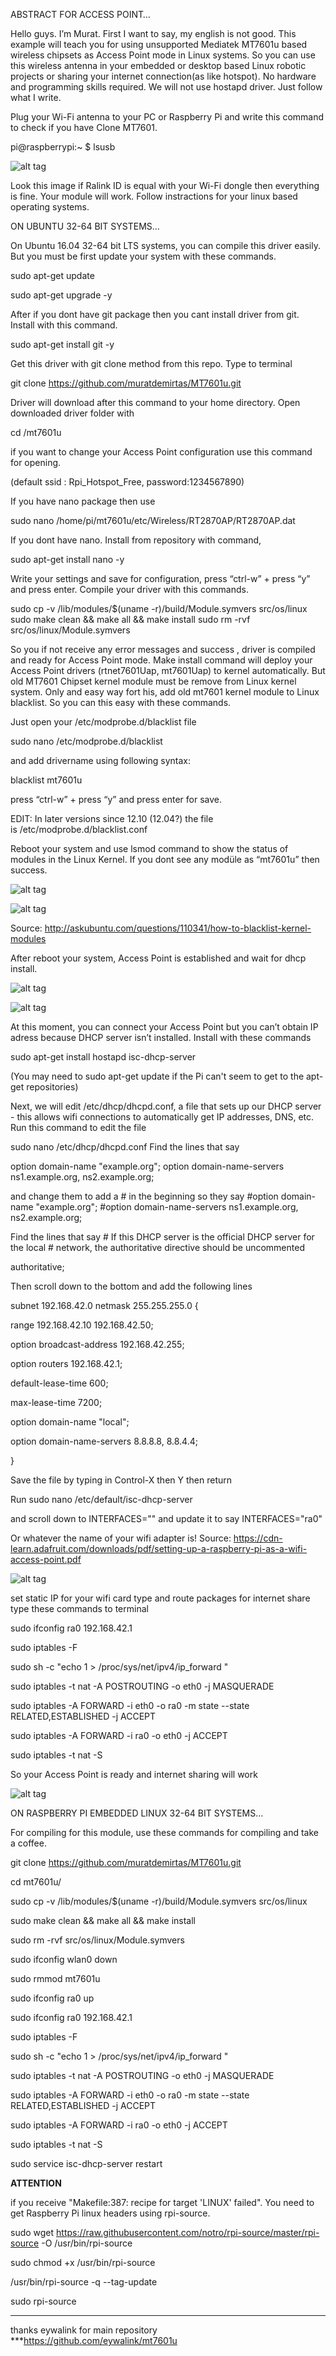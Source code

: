 ABSTRACT FOR ACCESS POINT…

Hello guys. I’m Murat. First I want to say, my english is not good. This example will teach you for using unsupported Mediatek MT7601u based wireless chipsets as Access Point mode in Linux systems. So you can use this wireless antenna in your embedded or desktop based Linux robotic projects or sharing your internet connection(as like hotspot). No hardware and programming skills required. We will not use hostapd driver. Just follow what I write.

Plug your Wi-Fi antenna to your PC or Raspberry Pi and write this command to check if you have Clone MT7601.

pi@raspberrypi:~ $ lsusb

![alt tag](http://i.hizliresim.com/aXWzNB.jpg)


Look this image if Ralink ID is equal with your Wi-Fi dongle then everything is fine. Your module will work. Follow instractions for your linux based operating systems.

ON UBUNTU 32-64 BIT SYSTEMS…



On Ubuntu 16.04 32-64 bit LTS systems, you can compile this driver easily. But you must be first update your system with these commands.

sudo apt-get update

sudo apt-get upgrade -y


After if you dont have git package then you cant install  driver from git. Install with this command.

sudo apt-get install git -y

Get this driver with git clone method from this repo. Type to terminal

git clone https://github.com/muratdemirtas/MT7601u.git

Driver will download after this command to your home directory. Open downloaded driver folder with

cd /mt7601u


if you want to change your Access Point configuration use this command for opening. 

(default ssid : Rpi_Hotspot_Free, password:1234567890) 

If you have nano package then use

sudo nano  /home/pi/mt7601u/etc/Wireless/RT2870AP/RT2870AP.dat

If you dont have nano. Install from repository with command,

sudo apt-get install nano -y

Write your settings and save for configuration, press “ctrl-w” + press “y” and press enter. Compile your driver with this commands.

sudo cp -v /lib/modules/$(uname -r)/build/Module.symvers src/os/linux
sudo make clean && make all && make install
sudo rm -rvf src/os/linux/Module.symvers

So you if not receive any error messages and success , driver is compiled and ready for Access Point mode. Make install command will deploy your Access Point drivers (rtnet7601Uap, mt7601Uap) to kernel automatically. But old MT7601 Chipset kernel module must be remove from Linux kernel system. Only and easy way fort his, add old mt7601 kernel module to Linux blacklist. So you can this easy with these commands.

Just open your /etc/modprobe.d/blacklist file

sudo nano /etc/modprobe.d/blacklist

and add drivername using following syntax:

blacklist mt7601u 

press “ctrl-w” + press “y” and press enter for save. 

EDIT: In later versions since 12.10 (12.04?) the file is /etc/modprobe.d/blacklist.conf

Reboot your system and use lsmod command to show the status of modules in the Linux Kernel. If you dont see any modüle as “mt7601u” then success. 


![alt tag](http://i.hizliresim.com/LQrbz1.jpg)

![alt tag](http://i.hizliresim.com/ZY49ya.jpg)



Source: http://askubuntu.com/questions/110341/how-to-blacklist-kernel-modules

After reboot your system, Access Point is established and wait for dhcp install. 

![alt tag](http://i.hizliresim.com/Y40gYk.jpg)

![alt tag](http://i.hizliresim.com/6mONjW.jpg)



At this moment, you can connect your Access Point but you can’t obtain IP adress because DHCP server isn’t installed. Install with these commands

sudo apt-get install hostapd isc-dhcp-server

(You may need to sudo apt-get update if the Pi can't seem to get to the apt-get repositories)


Next, we will edit /etc/dhcp/dhcpd.conf, a file that sets up our DHCP server - this allows wifi connections to automatically get IP addresses, DNS, etc. Run this command to edit the file 

sudo nano /etc/dhcp/dhcpd.conf 
Find the lines that say 

option domain-name "example.org"; 
option domain-name-servers ns1.example.org, ns2.example.org;

and change them to add a # in the beginning so they say 
#option domain-name "example.org";
#option domain-name-servers ns1.example.org, ns2.example.org; 

Find the lines that say # If this DHCP server is the official DHCP server for the local # network, the authoritative directive should be uncommented

authoritative;


Then scroll down to the bottom and add the following lines 

subnet 192.168.42.0 netmask 255.255.255.0 {

range 192.168.42.10 192.168.42.50; 

option broadcast-address 192.168.42.255; 

option routers 192.168.42.1;

default-lease-time 600;

max-lease-time 7200; 

option domain-name "local"; 

option domain-name-servers 8.8.8.8, 8.8.4.4;

}

Save the file by typing in Control-X then Y then return

Run 
sudo nano /etc/default/isc-dhcp-server 

and scroll down to INTERFACES="" and update it to say INTERFACES="ra0" 

Or whatever the name of your wifi adapter is!
Source: https://cdn-learn.adafruit.com/downloads/pdf/setting-up-a-raspberry-pi-as-a-wifi-access-point.pdf

![alt tag](http://i.hizliresim.com/nEnb15.jpg)




set static IP for your wifi card type and route packages for internet share type these commands to terminal

sudo ifconfig ra0 192.168.42.1

sudo iptables -F

sudo sh -c "echo 1 > /proc/sys/net/ipv4/ip_forward "

sudo iptables -t nat -A POSTROUTING -o eth0 -j MASQUERADE

sudo iptables -A FORWARD -i eth0 -o ra0 -m state --state RELATED,ESTABLISHED -j ACCEPT

sudo iptables -A FORWARD -i ra0 -o eth0 -j ACCEPT

sudo iptables -t nat -S


So your Access Point is ready and internet sharing will work

![alt tag](http://i.hizliresim.com/RQMD6a.jpg)



ON RASPBERRY PI EMBEDDED LINUX 32-64 BIT SYSTEMS…

For compiling for this module, use these commands for compiling and take a coffee.

git clone https://github.com/muratdemirtas/MT7601u.git

cd mt7601u/

sudo cp -v /lib/modules/$(uname -r)/build/Module.symvers src/os/linux

sudo make clean && make all && make install

sudo rm -rvf src/os/linux/Module.symvers

sudo ifconfig wlan0 down

sudo rmmod mt7601u

sudo ifconfig ra0 up

sudo ifconfig ra0 192.168.42.1

sudo iptables -F

sudo sh -c "echo 1 > /proc/sys/net/ipv4/ip_forward "

sudo iptables -t nat -A POSTROUTING -o eth0 -j MASQUERADE

sudo iptables -A FORWARD -i eth0 -o ra0 -m state --state RELATED,ESTABLISHED -j ACCEPT

sudo iptables -A FORWARD -i ra0 -o eth0 -j ACCEPT

sudo iptables -t nat -S

sudo service isc-dhcp-server restart


**********************ATTENTION**********************

if you receive  "Makefile:387: recipe for target 'LINUX' failed".
You need to get Raspberry Pi linux headers using rpi-source.

sudo wget https://raw.githubusercontent.com/notro/rpi-source/master/rpi-source -O /usr/bin/rpi-source  

sudo chmod +x /usr/bin/rpi-source 

/usr/bin/rpi-source -q --tag-update

sudo rpi-source
****************************************************


thanks eywalink for main repository ***https://github.com/eywalink/mt7601u



















